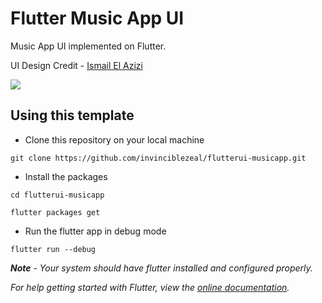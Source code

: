 # Flutter Music App UI

Music App UI implemented on Flutter.

UI Design Credit - [Ismail El Azizi](https://dribbble.com/ismailelazizi)

![](https://cdn.dribbble.com/users/1924441/screenshots/6426851/figma.png)


## Using this template


* Clone this repository on your local machine
```
git clone https://github.com/invinciblezeal/flutterui-musicapp.git
```

* Install the packages
```
cd flutterui-musicapp

flutter packages get
```

* Run the flutter app in debug mode
```
flutter run --debug
```


***Note** - Your system should have flutter installed and configured properly.*

*For help getting started with Flutter, view the
[online documentation](https://flutter.dev/docs).*




